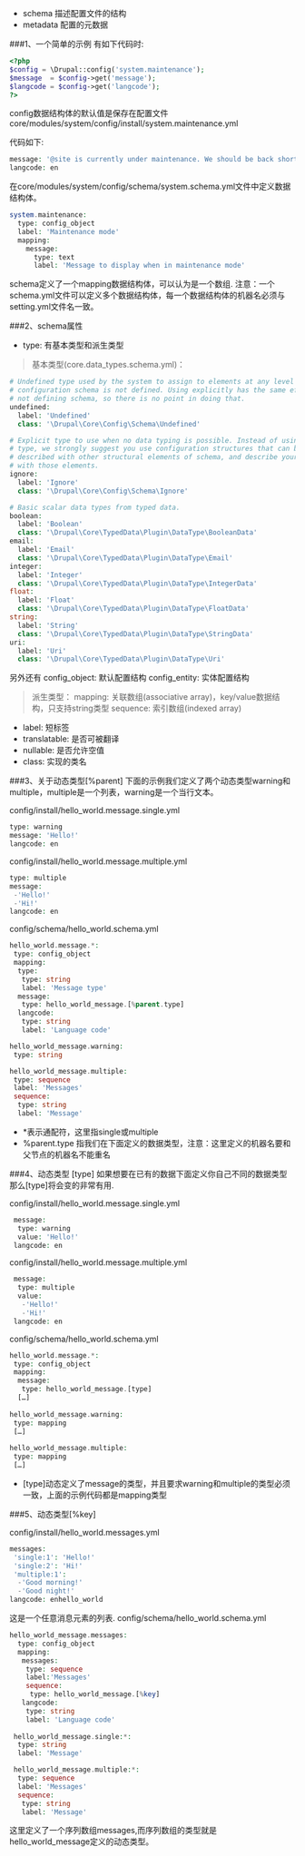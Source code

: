 * schema 描述配置文件的结构
* metadata 配置的元数据

###1、一个简单的示例
有如下代码时:
```php
<?php
$config = \Drupal::config('system.maintenance');
$message  = $config->get('message');
$langcode = $config->get('langcode');
?>
```
config数据结构体的默认值是保存在配置文件core/modules/system/config/install/system.maintenance.yml 

代码如下:
```php
message: '@site is currently under maintenance. We should be back shortly. Thank you for your patience.'
langcode: en
```

在core/modules/system/config/schema/system.schema.yml文件中定义数据结构体。
```php
system.maintenance:
  type: config_object
  label: 'Maintenance mode'
  mapping:
    message:
      type: text
      label: 'Message to display when in maintenance mode'
```

schema定义了一个mapping数据结构体，可以认为是一个数组.
注意：一个schema.yml文件可以定义多个数据结构体，每一个数据结构体的机器名必须与setting.yml文件名一致。

###2、schema属性
* type: 有基本类型和派生类型

> 基本类型(core.data_types.schema.yml)：

```php
# Undefined type used by the system to assign to elements at any level where
# configuration schema is not defined. Using explicitly has the same effect as
# not defining schema, so there is no point in doing that.
undefined:
  label: 'Undefined'
  class: '\Drupal\Core\Config\Schema\Undefined'

# Explicit type to use when no data typing is possible. Instead of using this
# type, we strongly suggest you use configuration structures that can be
# described with other structural elements of schema, and describe your schema
# with those elements.
ignore:
  label: 'Ignore'
  class: '\Drupal\Core\Config\Schema\Ignore'

# Basic scalar data types from typed data.
boolean:
  label: 'Boolean'
  class: '\Drupal\Core\TypedData\Plugin\DataType\BooleanData'
email:
  label: 'Email'
  class: '\Drupal\Core\TypedData\Plugin\DataType\Email'
integer:
  label: 'Integer'
  class: '\Drupal\Core\TypedData\Plugin\DataType\IntegerData'
float:
  label: 'Float'
  class: '\Drupal\Core\TypedData\Plugin\DataType\FloatData'
string:
  label: 'String'
  class: '\Drupal\Core\TypedData\Plugin\DataType\StringData'
uri:
  label: 'Uri'
  class: '\Drupal\Core\TypedData\Plugin\DataType\Uri'
```

另外还有
config_object: 默认配置结构
config_entity: 实体配置结构

> 派生类型：
mapping: 关联数组(associative array)，key/value数据结构，只支持string类型
sequence: 索引数组(indexed array)

* label: 短标签
* translatable: 是否可被翻译
* nullable: 是否允许空值
* class: 实现的类名

###3、关于动态类型[%parent]
下面的示例我们定义了两个动态类型warning和multiple，multiple是一个列表，warning是一个当行文本。

config/install/hello_world.message.single.yml
```php
type: warning
message: 'Hello!'
langcode: en
```

config/install/hello_world.message.multiple.yml
```php
type: multiple
message:
 -'Hello!'
 -'Hi!' 
langcode: en
```

config/schema/hello_world.schema.yml
```php
hello_world.message.*:
 type: config_object 
 mapping:
  type:
   type: string
   label: 'Message type'
  message:
   type: hello_world_message.[%parent.type]
  langcode:	
   type: string
   label: 'Language code'

hello_world_message.warning:
 type: string

hello_world_message.multiple:
 type: sequence
 label: 'Messages'
 sequence:
  type: string
  label: 'Message'
```
* *表示通配符，这里指single或multiple
* %parent.type 指我们在下面定义的数据类型，注意：这里定义的机器名要和父节点的机器名不能重名

###4、动态类型 [type]
如果想要在已有的数据下面定义你自己不同的数据类型 那么[type]将会变的非常有用.

config/install/hello_world.message.single.yml
```php
 message: 
  type: warning
  value: 'Hello!'
 langcode: en
```
 
config/install/hello_world.message.multiple.yml
```php
 message:
  type: multiple 
  value:
   -'Hello!'
   -'Hi!'
 langcode: en
```
config/schema/hello_world.schema.yml
```php
hello_world.message.*:
 type: config_object
 mapping:
  message:
   type: hello_world_message.[type]
  […]
  
hello_world_message.warning:
 type: mapping
 […]
 
hello_world_message.multiple:
 type: mapping
 […]
```

* [type]动态定义了message的类型，并且要求warning和multiple的类型必须一致，上面的示例代码都是mapping类型

###5、动态类型[%key]

config/install/hello_world.messages.yml
```php
messages: 
 'single:1': 'Hello!'
 'single:2': 'Hi!'
 'multiple:1':
  -'Good morning!'
  -'Good night!'
langcode: enhello_world
```

这是一个任意消息元素的列表.
config/schema/hello_world.schema.yml
```php
hello_world_message.messages:
  type: config_object
  mapping:		
   messages:
    type: sequence
    label:'Messages'				
    sequence:				
     type: hello_world_message.[%key] 
   langcode:
    type: string
    label: 'Language code'
 
 hello_world_message.single:*:
  type: string
  label: 'Message'

 hello_world_message.multiple:*:
  type: sequence
  label: 'Messages'
  sequence:
   type: string
   label: 'Message'	
```

这里定义了一个序列数组messages,而序列数组的类型就是hello_world_message定义的动态类型。